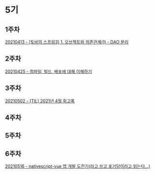 # 5기

## 1주차

[20210413 - \[토비의 스프링3\] 1. 오브젝트와 의존관계(1) - DAO 분리](https://yuja-kong.tistory.com/entry/%ED%86%A0%EB%B9%84%EC%9D%98-%EC%8A%A4%ED%94%84%EB%A7%813-1-%EC%98%A4%EB%B8%8C%EC%A0%9D%ED%8A%B8%EC%99%80-%EC%9D%98%EC%A1%B4%EA%B4%80%EA%B3%84-1-DAO-%EB%B6%84%EB%A6%AC)

## 2주차
[20210425 - 컴파일, 빌드, 배포에 대해 이해하기](https://yuja-kong.tistory.com/entry/%EC%BB%B4%ED%8C%8C%EC%9D%BC-%EB%B9%8C%EB%93%9C-%EB%B0%B0%ED%8F%AC%EC%97%90-%EB%8C%80%ED%95%B4-%EC%9D%B4%ED%95%B4%ED%95%98%EA%B8%B0)

## 3주차
[20210502 - \[TIL\] 2021년 4월 회고록](https://yuja-kong.tistory.com/entry/TIL-2021%EB%85%84-4%EC%9B%94-%ED%9A%8C%EA%B3%A0%EB%A1%9D)

## 4주차

## 5주차

## 6주차
[20210516 - nativescript-vue 앱 개발 도전기\(라고 쓰고 포기담이라고 읽는다...\)](https://yuja-kong.tistory.com/entry/nativescript-vue-%EC%95%B1-%EA%B0%9C%EB%B0%9C-%EB%8F%84%EC%A0%84%EA%B8%B0%EB%9D%BC%EA%B3%A0-%EC%93%B0%EA%B3%A0-%ED%8F%AC%EA%B8%B0%EB%8B%B4%EC%9D%B4%EB%9D%BC%EA%B3%A0-%EC%9D%BD%EB%8A%94%EB%8B%A4)
